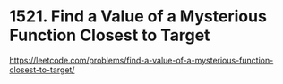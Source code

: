 # 1521. Find a Value of a Mysterious Function Closest to Target

https://leetcode.com/problems/find-a-value-of-a-mysterious-function-closest-to-target/